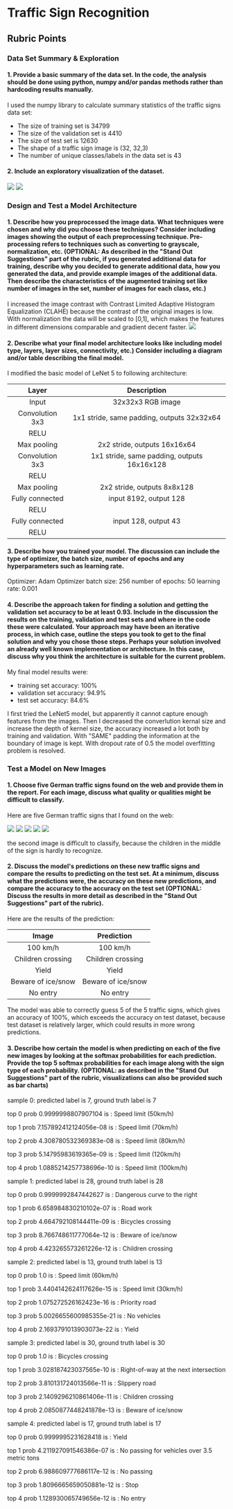 # **Traffic Sign Recognition** 

## Rubric Points

### Data Set Summary & Exploration

#### 1. Provide a basic summary of the data set. In the code, the analysis should be done using python, numpy and/or pandas methods rather than hardcoding results manually.

I used the numpy library to calculate summary statistics of the traffic
signs data set:

* The size of training set is 34799
* The size of the validation set is 4410
* The size of test set is 12630
* The shape of a traffic sign image is (32, 32,3)
* The number of unique classes/labels in the data set is 43

#### 2. Include an exploratory visualization of the dataset.

![](docs/traffic_signs.jpg)
![](docs/traffic_signs_classes.jpg)
### Design and Test a Model Architecture

#### 1. Describe how you preprocessed the image data. What techniques were chosen and why did you choose these techniques? Consider including images showing the output of each preprocessing technique. Pre-processing refers to techniques such as converting to grayscale, normalization, etc. (OPTIONAL: As described in the "Stand Out Suggestions" part of the rubric, if you generated additional data for training, describe why you decided to generate additional data, how you generated the data, and provide example images of the additional data. Then describe the characteristics of the augmented training set like number of images in the set, number of images for each class, etc.)

I increased the image contrast with Contrast Limited Adaptive Histogram Equalization (CLAHE)  because the contrast of the original images is low. With normalization the data will be scaled to [0,1], which makes the features in different dimensions comparable and gradient decent faster.
![](docs/traffic_sign_preprocessed.jpg)

#### 2. Describe what your final model architecture looks like including model type, layers, layer sizes, connectivity, etc.) Consider including a diagram and/or table describing the final model.

I modified the basic model of LeNet 5 to following architecture:

| Layer         		|     Description	        					| 
|:---------------------:|:---------------------------------------------:| 
| Input         		| 32x32x3 RGB image   							| 
| Convolution 3x3     	| 1x1 stride, same padding, outputs 32x32x64 	|
| RELU					|												|
| Max pooling	      	| 2x2 stride,  outputs 16x16x64				    |
| Convolution 3x3	    | 1x1 stride, same padding, outputs 16x16x128   |
| RELU					|												|
| Max pooling	      	| 2x2 stride,  outputs 8x8x128				    |
| Fully connected		| input 8192, output 128        					|
| RELU					|												|
| Fully connected		| input 128, output 43        					|
| RELU					|												|


#### 3. Describe how you trained your model. The discussion can include the type of optimizer, the batch size, number of epochs and any hyperparameters such as learning rate.
Optimizer: Adam Optimizer
batch size: 256
number of epochs: 50
learning rate: 0.001

#### 4. Describe the approach taken for finding a solution and getting the validation set accuracy to be at least 0.93. Include in the discussion the results on the training, validation and test sets and where in the code these were calculated. Your approach may have been an iterative process, in which case, outline the steps you took to get to the final solution and why you chose those steps. Perhaps your solution involved an already well known implementation or architecture. In this case, discuss why you think the architecture is suitable for the current problem.

My final model results were:
* training set accuracy: 100%
* validation set accuracy: 94.9%
* test set accuracy: 84.6%

I first tried the LeNet5 model, but apparently it cannot capture enough features from the images. Then I decreased the converlution kernal size and increase the depth of kernel size, the accuracy increased a lot both by training and validation. With "SAME" padding the information at the boundary of image is kept. With dropout rate of 0.5 the model overfitting problem is resolved.
 

### Test a Model on New Images

#### 1. Choose five German traffic signs found on the web and provide them in the report. For each image, discuss what quality or qualities might be difficult to classify.

Here are five German traffic signs that I found on the web:

![](test_signs/0.png)
![](test_signs/1.png)
![](test_signs/2.png)
![](test_signs/3.png)
![](test_signs/4.png)

the second image is difficult to classify, because the children in the middle of the sign is hardly to recognize.

#### 2. Discuss the model's predictions on these new traffic signs and compare the results to predicting on the test set. At a minimum, discuss what the predictions were, the accuracy on these new predictions, and compare the accuracy to the accuracy on the test set (OPTIONAL: Discuss the results in more detail as described in the "Stand Out Suggestions" part of the rubric).

Here are the results of the prediction:

| Image			        |     Prediction	        					| 
|:---------------------:|:---------------------------------------------:| 
| 100 km/h      		| 100 km/h   									| 
| Children crossing     |Children crossing								|
| Yield					| Yield											|
| Beware of ice/snow	| Beware of ice/snow			 				|
| No entry   			| No entry           							|


The model was able to correctly guess 5 of the 5 traffic signs, which gives an accuracy of 100%, which exceeds the accuracy on test dataset, because test dataset is relatively larger, which could results in more wrong predictions.

#### 3. Describe how certain the model is when predicting on each of the five new images by looking at the softmax probabilities for each prediction. Provide the top 5 softmax probabilities for each image along with the sign type of each probability. (OPTIONAL: as described in the "Stand Out Suggestions" part of the rubric, visualizations can also be provided such as bar charts)

sample 0: predicted label is 7, ground truth label is 7 

   top 0 prob 0.9999998807907104 is : Speed limit (50km/h)

   top 1 prob 7.157892412124056e-08 is : Speed limit (70km/h)

   top 2 prob 4.308780532369383e-08 is : Speed limit (80km/h)

   top 3 prob 5.14795983619365e-09 is : Speed limit (120km/h)

   top 4 prob 1.0885214257738696e-10 is : Speed limit (100km/h)

sample 1: predicted label is 28, ground truth label is 28 

   top 0 prob 0.9999992847442627 is : Dangerous curve to the right

   top 1 prob 6.658984830210102e-07 is : Road work

   top 2 prob 4.664792108144411e-09 is : Bicycles crossing

   top 3 prob 8.766748611777064e-12 is : Beware of ice/snow

   top 4 prob 4.423265573261226e-12 is : Children crossing

sample 2: predicted label is 13, ground truth label is 13 

   top 0 prob 1.0 is : Speed limit (60km/h)

   top 1 prob 3.4404142624117626e-15 is : Speed limit (30km/h)

   top 2 prob 1.075272526162423e-16 is : Priority road

   top 3 prob 5.0026655600985355e-21 is : No vehicles

   top 4 prob 2.1693791013903073e-22 is : Yield

sample 3: predicted label is 30, ground truth label is 30 

   top 0 prob 1.0 is : Bicycles crossing

   top 1 prob 3.028187423037565e-10 is : Right-of-way at the next intersection

   top 2 prob 3.810131724013566e-11 is : Slippery road

   top 3 prob 2.1409296210861406e-11 is : Children crossing

   top 4 prob 2.0850877448241878e-13 is : Beware of ice/snow

sample 4: predicted label is 17, ground truth label is 17 

   top 0 prob 0.9999995231628418 is : Yield

   top 1 prob 4.211927091546386e-07 is : No passing for vehicles over 3.5 metric tons

   top 2 prob 6.988609777686117e-12 is : No passing

   top 3 prob 1.8096665659050881e-12 is : Stop

   top 4 prob 1.128930065749656e-12 is : No entry


